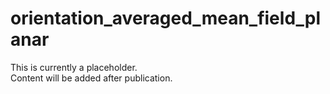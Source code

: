 # orientation_averaged_mean_field_planar

This is currently a placeholder.  
Content will be added after publication.
